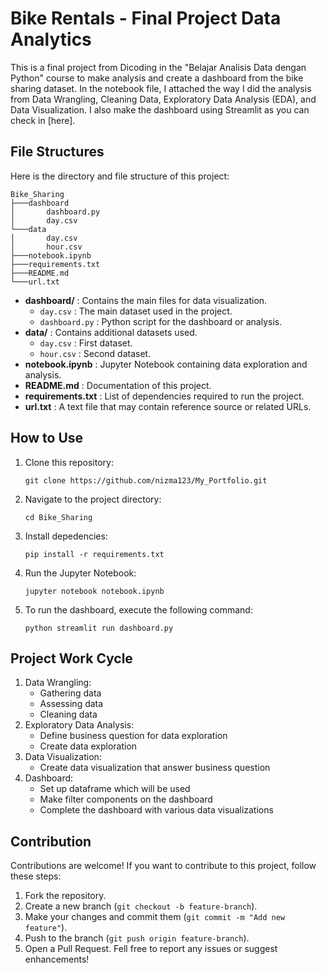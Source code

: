 # Bike Rentals - Final Project Data Analytics

This is a final project from Dicoding in the "Belajar Analisis Data dengan Python" course to make analysis and create a dashboard from the bike sharing dataset. In the notebook file, I attached the way I did the analysis from Data Wrangling, Cleaning Data, Exploratory Data Analysis (EDA), and Data Visualization. I also make the dashboard using Streamlit as you can check in [here].

## File Structures
Here is the directory and file structure of this project:
```
Bike_Sharing
├───dashboard
│       dashboard.py
│       day.csv
└───data
│       day.csv
│       hour.csv
├───notebook.ipynb
├───requirements.txt
├───README.md
└───url.txt

```

* **dashboard/** : Contains the main files for data visualization.
  * ```day.csv``` : The main dataset used in the project.
  * ```dashboard.py``` : Python script for the dashboard or analysis.
* **data/** : Contains additional datasets used.
  * ```day.csv``` : First dataset.
  * ```hour.csv``` : Second dataset.
* **notebook.ipynb** : Jupyter Notebook containing data exploration and analysis.
* **README.md** : Documentation of this project.
* **requirements.txt** : List of dependencies required to run the project.
* **url.txt** : A text file that may contain reference source or related URLs.

## How to Use
1. Clone this repository:
   ```
   git clone https://github.com/nizma123/My_Portfolio.git
   ```
2. Navigate to the project directory:
   ```
   cd Bike_Sharing
   ```
3. Install depedencies:
   ```
   pip install -r requirements.txt
   ```
4. Run the Jupyter Notebook:
   ```
   jupyter notebook notebook.ipynb
   ```
5. To run the dashboard, execute the following command:
   ```
   python streamlit run dashboard.py
   ```

## Project Work Cycle
1. Data Wrangling:
   * Gathering data
   * Assessing data
   * Cleaning data
2. Exploratory Data Analysis:
   * Define business question for data exploration
   * Create data exploration
3. Data Visualization:
   * Create data visualization that answer business question
4. Dashboard:
   * Set up dataframe which will be used
   * Make filter components on the dashboard
   * Complete the dashboard with various data visualizations


## Contribution
Contributions are welcome! If you want to contribute to this project, follow these steps:
1. Fork the repository.
2. Create a new branch (```git checkout -b feature-branch```).
3. Make your changes and commit them (```git commit -m "Add new feature"```).
4. Push to the branch (```git push origin feature-branch```).
5. Open a Pull Request.
Fell free to report any issues or suggest enhancements!
